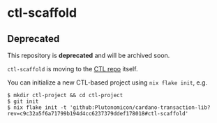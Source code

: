 # ctl-scaffold

## Deprecated

This repository is **deprecated** and will be archived soon.

`ctl-scaffold` is moving to the [CTL repo](https://github.com/Plutonomicon/cardano-transaction-lib/) itself.

You can initialize a new CTL-based project using `nix flake init`, e.g.

```
$ mkdir ctl-project && cd ctl-project
$ git init
$ nix flake init -t 'github:Plutonomicon/cardano-transaction-lib?rev=c9c32a5f6a71799b194d4cc6237379ddef178018#ctl-scaffold'
```

